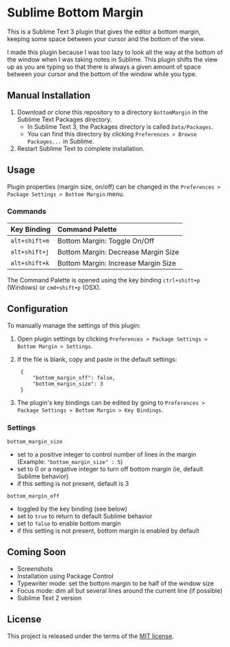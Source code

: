 # Sublime Bottom Margin

This is a Sublime Text 3 plugin that gives the editor a bottom margin, keeping some space between your cursor and the bottom of the view.

I made this plugin because I was too lazy to look all the way at the bottom of the window when I was taking notes in Sublime. This plugin shifts the view up as you are typing so that there is always a given amount of space between your cursor and the bottom of the window while you type.


## Manual Installation

1. Download or clone this repository to a directory `BottomMargin` in the Sublime Text Packages directory.
    * In Sublime Text 3, the Packages directory is called `Data/Packages`.
    * You can find this directory by clicking `Preferences > Browse Packages...` in Sublime.
2. Restart Sublime Text to complete installation.


## Usage

Plugin properties (margin size, on/off) can be changed in the `Preferences > Package Settings > Bottom Margin` menu.

### Commands

| Key Binding   | Command Palette |
|:--------------|:----------------|
| `alt+shift+m` | Bottom Margin: Toggle On/Off        |
| `alt+shift+j` | Bottom Margin: Decrease Margin Size |
| `alt+shift+k` | Bottom Margin: Increase Margin Size |

The Command Palette is opened using the key binding `ctrl+shift+p` (Windows) or `cmd+shift+p` (OSX).


## Configuration

To manually manage the settings of this plugin:

1. Open plugin settings by clicking `Preferences > Package Settings > Bottom Margin > Settings`.
2. If the file is blank, copy and paste in the default settings:

        {
            "bottom_margin_off": false,
            "bottom_margin_size": 3
        }

3. The plugin's key bindings can be edited by going to `Preferences > Package Settings > Bottom Margin > Key Bindings`.

### Settings

`bottom_margin_size`

- set to a positive integer to control number of lines in the margin (Example: `"bottom_margin_size" : 5`)
- set to 0 or a negative integer to turn off bottom margin (ie, default Sublime behavior)
- if this setting is not present, default is 3

`bottom_margin_off`

- toggled by the key binding (see below)
- set to `true` to return to default Sublime behavior
- set to `false` to enable bottom margin
- if this setting is not present, bottom margin is enabled by default


## Coming Soon

- Screenshots
- Installation using Package Control
- Typewriter mode: set the bottom margin to be half of the window size
- Focus mode: dim all but several lines around the current line (if possible)
- Sublime Text 2 version


## License

This project is released under the terms of the [MIT license](http://en.wikipedia.org/wiki/MIT_License).
